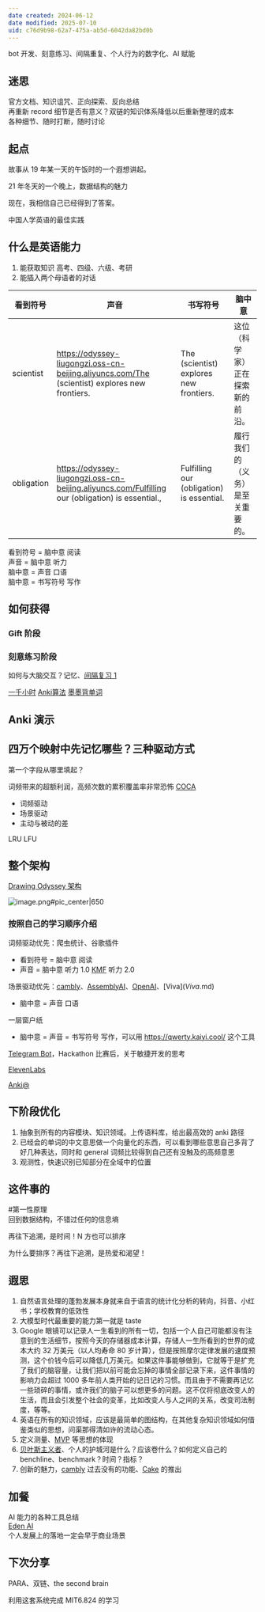 ```yaml
---
date created: 2024-06-12
date modified: 2025-07-10
uid: c76d9b98-62a7-475a-ab5d-6042da82bd0b
---
```


bot 开发、刻意练习、间隔重复、个人行为的数字化、AI 赋能

<!-- more -->

## 迷思

官方文档、知识诅咒、正向探索、反向总结  
再重新 record 细节是否有意义？双链的知识体系降低以后重新整理的成本  
各种细节、随时打断，随时讨论

## 起点

故事从 19 年某一天的午饭时的一个遐想讲起。

21 年冬天的一个晚上，数据结构的魅力

现在，我相信自己已经得到了答案。

中国人学英语的最佳实践

## 什么是英语能力

1. 能获取知识 高考、四级、六级、考研
2. 能插入两个母语者的对话

| 看到符号       | 声音                                                                                               | 书写符号                                      | 脑中意              |
| ---------- | ------------------------------------------------------------------------------------------------ | ----------------------------------------- | ---------------- |
| scientist  | https://odyssey-liugongzi.oss-cn-beijing.aliyuncs.com/The (scientist) explores new frontiers.    | The (scientist) explores new frontiers.   | 这位（科学家）正在探索新的前沿。|
| obligation | https://odyssey-liugongzi.oss-cn-beijing.aliyuncs.com/Fulfilling our (obligation) is essential., | Fulfilling our (obligation) is essential. | 履行我们的（义务）是至关重要的。|

看到符号 = 脑中意 阅读  
声音 = 脑中意 听力  
脑中意 = 声音 口语  
脑中意 = 书写符号 写作

## 如何获得

### Gift 阶段

### 刻意练习阶段

如何与大脑交互？记忆、[间隔复习 1](间隔复习%201.md)

[一千小时](一千小时.md) [Anki算法](Anki算法.md) [墨墨背单词](墨墨背单词.md)

 

## Anki 演示

## 四万个映射中先记忆哪些？三种驱动方式

第一个字段从哪里填起？

词频带来的超额利润，高频次数的累积覆盖率非常恐怖 [COCA](COCA.md)

- 词频驱动
- 场景驱动
- 主动与被动的差

 LRU LFU

## 整个架构

[Drawing Odyssey 架构](Drawing%20Odyssey%20架构)

![image.png#pic_center|650](https://imagehosting4picgo.oss-cn-beijing.aliyuncs.com/imagehosting/fix-dir%2Fpicgo%2Fpicgo-clipboard-images%2F2024%2F06%2F19%2F14-47-38-fe4f321ecfe153f4a2a7711d2a8a1883-20240619144736-caf14e.png)

### 按照自己的学习顺序介绍

词频驱动优先：爬虫统计、谷歌插件

- 看到符号 = 脑中意 阅读
- 声音 = 脑中意 听力 1.0 [KMF](KMF.md) 听力 2.0

场景驱动优先：[cambly](cambly.md)、[AssemblyAI](AssemblyAI.md)、[OpenAI](OpenAI.md)、[Viva$](Viva$.md)

- 脑中意 = 声音 口语

一层窗户纸

- 脑中意 = 声音 = 书写符号 写作，可以用 https://qwerty.kaiyi.cool/ 这个工具

[Telegram Bot](Telegram%20Bot)，Hackathon 比赛后，关于敏捷开发的思考

[ElevenLabs](ElevenLabs.md)

[Anki@](Anki@.md)

## 下阶段优化

1. 抽象到所有的内容模块、知识领域。上传语料库，给出最高效的 anki 路径
2. 已经会的单词的中文意思做一个向量化的东西，可以看到哪些意思自己多背了好几种表达，同时和 general 词频比较得到自己还有没触及的高频意思
3. 观测性，快速识别已知部分在全域中的位置

## 这件事的

#第一性原理  
回到数据结构，不错过任何的信息墒

再往下追溯，是时间！N 方也可以排序

为什么要排序？再往下追溯，是热爱和渴望！

## 遐思

1. 自然语言处理的蓬勃发展本身就来自于语言的统计化分析的转向，抖音、小红书；学校教育的低效性
2. 大模型时代最重要的能力第一就是 taste
3. Google 眼镜可以记录人一生看到的所有一切，包括一个人自己可能都没有注意到的生活细节，按照今天的存储器成本计算，存储人一生所看到的世界的成本大约 32 万美元（以人均寿命 80 岁计算），但是按照摩尔定律发展的速度预测，这个价钱今后可以降低几万美元。如果这件事能够做到，它就等于是扩充了我们的脑容量，让我们把以前可能会忘掉的事情全部记录下来，这件事情的影响力会超过 1000 多年前人类开始的记日记的习惯。而且由于不需要再记忆一些琐碎的事情，或许我们的脑子可以想更多的问题。这不仅将彻底改变人的生活，而且会引发整个社会的变革，比如改变人与人之间的关系，改变司法制度，等等。
4. 英语在所有的知识领域，应该是最简单的图结构，在其他复杂知识领域如何借鉴类似的思想，问渠那得清如许的流动心态。
5. 定义测量、[MVP](MVP.md) 等思想的体现
6. [贝叶斯主义者](贝叶斯主义者.md)、个人的护城河是什么？应该卷什么？如何定义自己的 benchline、benchmark？时间？指标？
7. 创新的魅力，[cambly](cambly.md) 过去没有的功能、[Cake](Cake.md) 的推出

## 加餐

AI 能力的各种工具总结  
[Eden AI](https://app.edenai.run/bricks/text/default)  
个人发展上的落地一定会早于商业场景

## 下次分享

PARA、双链、the second brain

利用这套系统完成 MIT6.824 的学习
